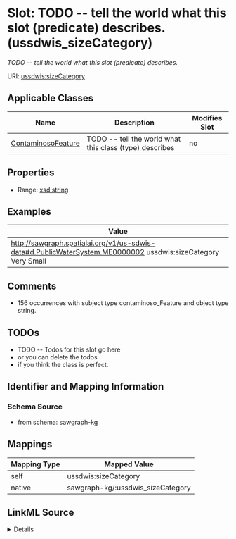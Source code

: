 

# Slot: TODO -- tell the world what this slot (predicate) describes. (ussdwis_sizeCategory)


_TODO -- tell the world what this slot (predicate) describes._





URI: [ussdwis:sizeCategory](http://sawgraph.spatialai.org/v1/us-sdwis#sizeCategory)



<!-- no inheritance hierarchy -->





## Applicable Classes

| Name | Description | Modifies Slot |
| --- | --- | --- |
| [ContaminosoFeature](../classes/ContaminosoFeature.md) | TODO -- tell the world what this class (type) describes |  no  |







## Properties

* Range: [xsd:string](http://www.w3.org/2001/XMLSchema#string)






## Examples

| Value |
| --- |
| http://sawgraph.spatialai.org/v1/us-sdwis-data#d.PublicWaterSystem.ME0000002 ussdwis:sizeCategory Very Small |

## Comments

* 156 occurrences with subject type contaminoso_Feature and object type string.

## TODOs

* TODO -- Todos for this slot go here
* or you can delete the todos
* if you think the class is perfect.

## Identifier and Mapping Information







### Schema Source


* from schema: sawgraph-kg




## Mappings

| Mapping Type | Mapped Value |
| ---  | ---  |
| self | ussdwis:sizeCategory |
| native | sawgraph-kg/:ussdwis_sizeCategory |




## LinkML Source

<details>
```yaml
name: ussdwis_sizeCategory
description: TODO -- tell the world what this slot (predicate) describes.
title: TODO -- tell the world what this slot (predicate) describes.
todos:
- TODO -- Todos for this slot go here
- or you can delete the todos
- if you think the class is perfect.
comments:
- 156 occurrences with subject type contaminoso_Feature and object type string.
examples:
- value: http://sawgraph.spatialai.org/v1/us-sdwis-data#d.PublicWaterSystem.ME0000002
    ussdwis:sizeCategory Very Small
from_schema: sawgraph-kg
rank: 1000
slot_uri: ussdwis:sizeCategory
alias: ussdwis_sizeCategory
domain_of:
- contaminoso_Feature
range: string

```
</details>